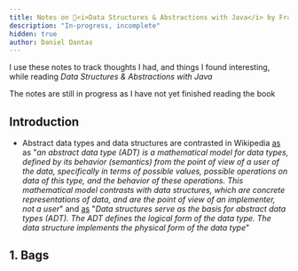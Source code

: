 ```yaml
---
title: Notes on 📕<i>Data Structures & Abstractions with Java</i> by Frank M. Carrano
description: "In-progress, incomplete"
hidden: true
author: Daniel Dantas
---
```


I use these notes to track thoughts I had, and things I found interesting, while reading _Data Structures & Abstractions with Java_

The notes are still in progress as I have not yet finished reading the book

## Introduction
- Abstract data types and data structures are contrasted in Wikipedia [as](https://en.wikipedia.org/wiki/Abstract_data_type) as "_an abstract data type (ADT) is a mathematical model for data types, defined by its behavior (semantics) from the point of view of a user of the data, specifically in terms of possible values, possible operations on data of this type, and the behavior of these operations. This mathematical model contrasts with data structures, which are concrete representations of data, and are the point of view of an implementer, not a user_" and [as](https://en.wikipedia.org/wiki/Data_structure) "_Data structures serve as the basis for abstract data types (ADT). The ADT defines the logical form of the data type. The data structure implements the physical form of the data type_"

## 1. Bags
